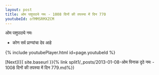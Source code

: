 ```yaml
---
layout: post
title: ओम पशुपाठ्ये नमः - 1008 दिनों की तपस्या में दिन 770
youtubeId: ofMMSRMXZCM
---
```

 
 
 ओम पशुपाठ्ये नमः  
 
 -  कोण सर्व प्राण्यांचा देव आहे 
 
  
 
  
 
 
 
 
 
 


{% include youtubePlayer.html id=page.youtubeId %}
 
[Next]({{ site.baseurl }}{% link  split1/_posts/2013-01-08-ओम पिनाक दृठे नमः - 1008 दिनों की तपस्या में दिन 779.md%})
 
